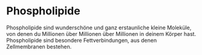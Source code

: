 # Phospholipide

Phospholipide sind wunderschöne und ganz erstaunliche kleine Moleküle, von denen
du Millionen über Millionen über Millionen in deinem Körper hast. Phospholipide
sind besondere Fettverbindungen, aus denen Zellmembranen bestehen.

